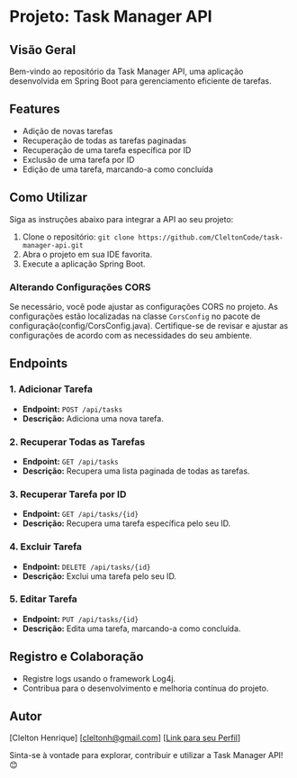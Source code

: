 # Projeto: Task Manager API

## Visão Geral
Bem-vindo ao repositório da Task Manager API, uma aplicação desenvolvida em Spring Boot para gerenciamento eficiente de tarefas.

## Features
- Adição de novas tarefas
- Recuperação de todas as tarefas paginadas
- Recuperação de uma tarefa específica por ID
- Exclusão de uma tarefa por ID
- Edição de uma tarefa, marcando-a como concluída

## Como Utilizar
Siga as instruções abaixo para integrar a API ao seu projeto:

1. Clone o repositório: `git clone https://github.com/CleltonCode/task-manager-api.git`
2. Abra o projeto em sua IDE favorita.
3. Execute a aplicação Spring Boot.

### Alterando Configurações CORS
Se necessário, você pode ajustar as configurações CORS no projeto. As configurações estão localizadas na classe `CorsConfig` no pacote de configuração(config/CorsConfig.java). Certifique-se de revisar e ajustar as configurações de acordo com as necessidades do seu ambiente.  

## Endpoints
### 1. Adicionar Tarefa
- **Endpoint:** `POST /api/tasks`
- **Descrição:** Adiciona uma nova tarefa.

### 2. Recuperar Todas as Tarefas
- **Endpoint:** `GET /api/tasks`
- **Descrição:** Recupera uma lista paginada de todas as tarefas.

### 3. Recuperar Tarefa por ID
- **Endpoint:** `GET /api/tasks/{id}`
- **Descrição:** Recupera uma tarefa específica pelo seu ID.

### 4. Excluir Tarefa
- **Endpoint:** `DELETE /api/tasks/{id}`
- **Descrição:** Exclui uma tarefa pelo seu ID.

### 5. Editar Tarefa
- **Endpoint:** `PUT /api/tasks/{id}`
- **Descrição:** Edita uma tarefa, marcando-a como concluída.

## Registro e Colaboração
- Registre logs usando o framework Log4j.
- Contribua para o desenvolvimento e melhoria contínua do projeto.

## Autor
[Clelton Henrique]
[cleltonh@gmail.com]
[[Link para seu Perfil](https://www.linkedin.com/in/clelton-henrique)]

Sinta-se à vontade para explorar, contribuir e utilizar a Task Manager API! 😊
